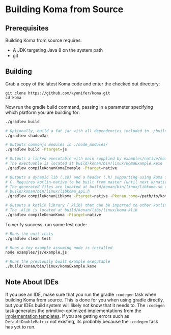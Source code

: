 # Building Koma from Source

## Prerequisites

Building Koma from source requires:

* A JDK targeting Java 8 on the system path
* git

## Building

Grab a copy of the latest Koma code and enter the checked out directory:

```
git clone https://github.com/kyonifer/koma.git
cd koma
```

Now run the gradle build command, passing in a parameter specifying which platform you
are building for:

<!--names=JVM,JS,Native-->
```bash
./gradlew build

# Optionally, build a fat jar with all dependencies included to ./build/libs/
./gradlew shadowJar
```
```bash
# Outputs commonjs modules in ./node_modules/
./gradlew build -Ptarget=js
```
```bash
# Outputs a linked executable with main supplied by examples/native/main.kt
# The exectuable is located at build/konan/bin/linux/komaExample.kexe
./gradlew compileKonanKomaExample -Ptarget=native

# Outputs a dynamic lib (.so) and a header (.h) supporting using koma from
# C. Requires kotlin-native to be built from master (until next k/native release).
# The generated files are located at build/konan/bin/linux/libkoma.so and 
# build/konan/bin/linux/libkoma_api.h
./gradlew compileKonanLibkoma -Ptarget=native -Pkonan.home=/path/to/kotlin-native/dist

# Outputs a kotlin library (.klib) that can be imported to other kotlin/native projects
# The .klib is located at build/konan/libs/linux/koma.klib
./gradlew compileKonanKoma -Ptarget=native

```

To verify success, run some test code:

<!--names=JVM,JS,Native-->
```bash
# Runs the unit tests
./gradlew clean test
```
```bash
# Runs a toy example assuming node is installed
node examples/js/example.js
```
```bash
# Runs the previously built example executable
./build/konan/bin/linux/komaExample.kexe
```

## Note About IDEs

If you use an IDE, make sure that you run the gradle `:codegen` 
task when building Koma from source. This is done for you when using gradle 
directly, but your IDEs build system will likely not know that it needs to. The
`:codegen` task generates the primitive-optimized implementations from the 
[implementation templates](https://github.com/kyonifer/koma/tree/master/core/templates).
If you are getting errors such as `DefaultDoubleMatrix` not existing, its probably
because the `:codegen` task has yet to run.
